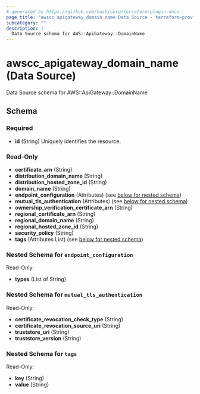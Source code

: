 ```yaml
---
# generated by https://github.com/hashicorp/terraform-plugin-docs
page_title: "awscc_apigateway_domain_name Data Source - terraform-provider-awscc"
subcategory: ""
description: |-
  Data Source schema for AWS::ApiGateway::DomainName
---
```


# awscc_apigateway_domain_name (Data Source)

Data Source schema for AWS::ApiGateway::DomainName



<!-- schema generated by tfplugindocs -->
## Schema

### Required

- **id** (String) Uniquely identifies the resource.

### Read-Only

- **certificate_arn** (String)
- **distribution_domain_name** (String)
- **distribution_hosted_zone_id** (String)
- **domain_name** (String)
- **endpoint_configuration** (Attributes) (see [below for nested schema](#nestedatt--endpoint_configuration))
- **mutual_tls_authentication** (Attributes) (see [below for nested schema](#nestedatt--mutual_tls_authentication))
- **ownership_verification_certificate_arn** (String)
- **regional_certificate_arn** (String)
- **regional_domain_name** (String)
- **regional_hosted_zone_id** (String)
- **security_policy** (String)
- **tags** (Attributes List) (see [below for nested schema](#nestedatt--tags))

<a id="nestedatt--endpoint_configuration"></a>
### Nested Schema for `endpoint_configuration`

Read-Only:

- **types** (List of String)


<a id="nestedatt--mutual_tls_authentication"></a>
### Nested Schema for `mutual_tls_authentication`

Read-Only:

- **certificate_revocation_check_type** (String)
- **certificate_revocation_source_uri** (String)
- **truststore_uri** (String)
- **truststore_version** (String)


<a id="nestedatt--tags"></a>
### Nested Schema for `tags`

Read-Only:

- **key** (String)
- **value** (String)


